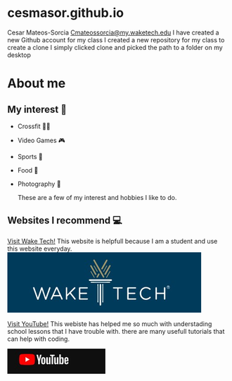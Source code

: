 # cesmasor.github.io
Cesar Mateos-Sorcia Cmateossorcia@my.waketech.edu
I have created a new Github account for my class
I created a new repository for my class 
to create a clone I simply clicked clone and picked the path to a folder on my desktop
# About me 
## My interest 👋
* Crossfit 🏋️‍♂️
* Video Games 🎮
* Sports 🏅
* Food 🍕
* Photography 📸
  
  These are a few of my interest
  and hobbies I like to do.

  
 ## Websites I recommend 💻
  [Visit Wake Tech!](https://www.waketech.edu/) This website is helpfull because I am a student and use this website everyday.
  ![Wake Tech logo](https://github.com/cesmasor/cesmasor.github.io/blob/0c01b9f2473acaf078ece869810167fa26822f36/wake%20tech%20logo.jpg)

  
  
  [Visit YouTube!](https://www.youtube.com/#:~:text=Share%20your%20videos%20with%20friends,%20family,%20and%20the) This webiste has helped me so much with 
  understading school lessons that I have trouble with.
  there are many usefull tutorials that can help with coding.
  
  ![YouTube logo](https://github.com/cesmasor/cesmasor.github.io/blob/2903db9d54eba4ae2b413ac8c6171345ef8b3e53/youtube%20logo.jpg)
  
